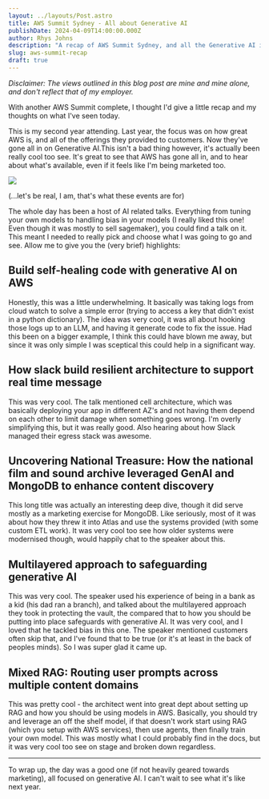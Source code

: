 ```yaml
---
layout: ../layouts/Post.astro
title: AWS Summit Sydney - All about Generative AI
publishDate: 2024-04-09T14:00:00.000Z
author: Rhys Johns
description: "A recap of AWS Summit Sydney, and all the Generative AI info it had to offer"
slug: aws-summit-recap
draft: true
---
```


_Disclaimer: The views outlined in this blog post are mine and mine alone, and don't reflect that of my employer._

With another AWS Summit complete, I thought I'd give a little recap and my thoughts on what I've seen today.

This is my second year attending. Last year, the focus was on how great AWS is, and all of the offerings they provided to customers. Now they've gone all in on Generative AI.This isn't a bad thing however, it's actually been really cool too see. It's great to see that AWS has gone all in, and to hear about what's available, even if it feels like I'm being marketed too.

![](/IMG_9010.png)

(...let's be real, I am, that's what these events are for)

The whole day has been a host of AI related talks. Everything from tuning your own models to handling bias in your models (I really liked this one! Even though it was mostly to sell sagemaker), you could find a talk on it. This meant I needed to really pick and choose what I was going to go and see. Allow me to give you the (very brief) highlights:

## Build self-healing code with generative AI on AWS

Honestly, this was a little underwhelming. It basically was taking logs from cloud watch to solve a simple error (trying to access a key that didn't exist in a python dictionary). The idea was very cool, it was all about hooking those logs up to an LLM, and having it generate code to fix the issue. Had this been on a bigger example, I think this could have blown me away, but since it was only simple I was sceptical this could help in a significant way.

## How slack build resilient architecture to support real time message

This was very cool. The talk mentioned cell architecture, which was basically deploying your app in different AZ's and not having them depend on each other to limit damage when something goes wrong. I'm overly simplifying this, but it was really good. Also hearing about how Slack managed their egress stack was awesome.

## Uncovering National Treasure: How the national film and sound archive leveraged GenAI and MongoDB to enhance content discovery

This long title was actually an interesting deep dive, though it did serve mostly as a marketing exercise for MongoDB. Like seriously, most of it was about how they threw it into Atlas and use the systems provided (with some custom ETL work). It was very cool too see how older systems were modernised though, would happily chat to the speaker about this.

## Multilayered approach to safeguarding generative AI

This was very cool. The speaker used his experience of being in a bank as a kid (his dad ran a branch), and talked about the multilayered approach they took in protecting the vault, the compared that to how you should be putting into place safeguards with generative AI. It was very cool, and I loved that he tackled bias in this one. The speaker mentioned customers often skip that, and I've found that to be true (or it's at least in the back of peoples minds). So I was super glad it came up.

## Mixed RAG: Routing user prompts across multiple content domains

This was pretty cool - the architect went into great dept about setting up RAG and how you should be using models in AWS. Basically, you should try and leverage an off the shelf model, if that doesn't work start using RAG (which you setup with AWS services), then use agents, then finally train your own model. This was mostly what I could probably find in the docs, but it was very cool too see on stage and broken down regardless.

---

To wrap up, the day was a good one (if not heavily geared towards marketing), all focused on generative AI. I can't wait to see what it's like next year.
